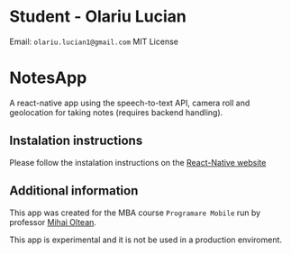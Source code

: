 # Student - Olariu Lucian
Email: `olariu.lucian1@gmail.com`
MIT License

# NotesApp
A react-native app using the speech-to-text API, camera roll and geolocation for taking notes (requires backend handling).

## Instalation instructions
Please follow the instalation instructions on the [React-Native website](https://facebook.github.io/react-native/docs/getting-started.html)

## Additional information
This app was created for the MBA course `Programare Mobile` run by professor [Mihai Oltean](https://github.com/mihaioltean).

This app is experimental and it is not be used in a production enviroment.